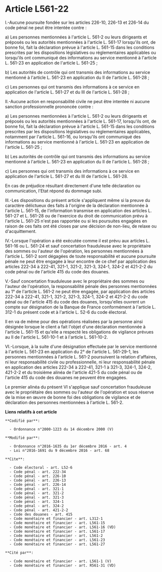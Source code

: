 # Article L561-22

I.-Aucune poursuite fondée sur les articles 226-10, 226-13 et 226-14 du code pénal ne peut être intentée contre :

a) Les personnes mentionnées à l'article L. 561-2 ou leurs dirigeants et préposés ou les autorités mentionnées à l'article L.
561-17 lorsqu'ils ont, de bonne foi, fait la déclaration prévue à l'article L. 561-15 dans les conditions prescrites par les
dispositions législatives ou réglementaires applicables ou lorsqu'ils ont communiqué des informations au service mentionné à
l'article L. 561-23 en application de l'article L. 561-25 ;

b) Les autorités de contrôle qui ont transmis des informations au service mentionné à l'article L. 561-23 en application du
II de l'article L. 561-28 ;

c) Les personnes qui ont transmis des informations à ce service en application de l'article L. 561-27 et du III de l'article
L. 561-28 ;

II.-Aucune action en responsabilité civile ne peut être intentée ni aucune sanction professionnelle prononcée contre :

a) Les personnes mentionnées à l'article L. 561-2 ou leurs dirigeants et préposés ou les autorités mentionnées à l'article L.
561-17, lorsqu'ils ont, de bonne foi, fait la déclaration prévue à l'article L. 561-15 dans les conditions prescrites par les
dispositions législatives ou réglementaires applicables, notamment par l'article L. 561-16, ou lorsqu'ils ont communiqué des
informations au service mentionné à l'article L. 561-23 en application de l'article L. 561-25 ;

b) Les autorités de contrôle qui ont transmis des informations au service mentionné à l'article L. 561-23 en application du
II de l'article L. 561-28 ;

c) Les personnes qui ont transmis des informations à ce service en application de l'article L. 561-27 et du III de l'article
L. 561-28.

En cas de préjudice résultant directement d'une telle déclaration ou communication, l'Etat répond du dommage subi.

III.-Les dispositions du présent article s'appliquent même si la preuve du caractère délictueux des faits à l'origine de la
déclaration mentionnée à l'article L. 561-15, de l'information transmise en application des articles L. 561-27 et L. 561-28
ou de l'exercice du droit de communication prévu à l'article L. 561-25 n'est pas rapportée ou si les poursuites engagées en
raison de ces faits ont été closes par une décision de non-lieu, de relaxe ou d'acquittement.

IV.-Lorsque l'opération a été exécutée comme il est prévu aux articles L. 561-16 ou L. 561-24 et sauf concertation
frauduleuse avec le propriétaire des sommes ou l'auteur de l'opération, les personnes mentionnées à l'article L. 561-2 sont
dégagées de toute responsabilité et aucune poursuite pénale ne peut être engagée à leur encontre de ce chef par application
des articles 222-34 à 222-41, 321-1, 321-2, 321-3, 324-1, 324-2 et 421-2-2 du code pénal ou de l'article 415 du code des
douanes.

V.-Sauf concertation frauduleuse avec le propriétaire des sommes ou l'auteur de l'opération, la responsabilité pénale des
personnes mentionnées au 1° de l'article L. 561-2 ne peut être engagée, par application des articles 222-34 à 222-41, 321-1,
321-2, 321-3, 324-1, 324-2 et 421-2-2 du code pénal ou de l'article 415 du code des douanes, lorsqu'elles ouvrent un compte
sur désignation de la Banque de France conformément à l'article L. 312-1 du présent code et à l'article L. 52-6 du code
électoral.

Il en va de même pour des opérations réalisées par la personne ainsi désignée lorsque le client a fait l'objet d'une
déclaration mentionnée à l'article L. 561-15 et qu'elle a respecté les obligations de vigilance prévues au II de l'article L.
561-10-1 et à l'article L. 561-10-2.

VI.-Lorsque, à la suite d'une désignation effectuée par le service mentionné à l'article L. 561-23 en application du 2° de
l'article L. 561-29-1, les personnes mentionnées à l'article L. 561-2 poursuivent la relation d'affaires, ni leur
responsabilité civile ou professionnelle, ni leur responsabilité pénale en application des articles 222-34 à 222-41, 321-1 à
321-3, 324-1, 324-2, 421-2-2 et du troisième alinéa de l'article 421-5 du code pénal ou de l'article 415 du code des douanes
ne peuvent être engagées.

Le premier alinéa du présent VI s'applique sauf concertation frauduleuse avec le propriétaire des sommes ou l'auteur de
l'opération et sous réserve de la mise en œuvre de bonne foi des obligations de vigilance et de déclaration des personnes
mentionnées à l'article L. 561-2.

**Liens relatifs à cet article**

	**Codifié par**:

	  - Ordonnance n°2000-1223 du 14 décembre 2000 (V)

	**Modifié par**:

	  - Ordonnance n°2016-1635 du 1er décembre 2016 - art. 4
	  - Loi n°2016-1691 du 9 décembre 2016 - art. 68

	**Cite**:

	  - Code électoral - art. L52-6
	  - Code pénal - art. 222-34
	  - Code pénal - art. 226-10
	  - Code pénal - art. 226-13
	  - Code pénal - art. 226-14
	  - Code pénal - art. 321-1
	  - Code pénal - art. 321-2
	  - Code pénal - art. 321-3
	  - Code pénal - art. 324-1
	  - Code pénal - art. 324-2
	  - Code pénal - art. 421-2-2
	  - Code des douanes - art. 415
	  - Code monétaire et financier - art. L312-1
	  - Code monétaire et financier - art. L561-15
	  - Code monétaire et financier - art. L561-16 (VD)
	  - Code monétaire et financier - art. L561-17
	  - Code monétaire et financier - art. L561-2
	  - Code monétaire et financier - art. L561-23
	  - Code monétaire et financier - art. L561-27

	**Cité par**:

	  - Code monétaire et financier - art. L561-1 (V)
	  - Code monétaire et financier - art. R561-31 (VD)
